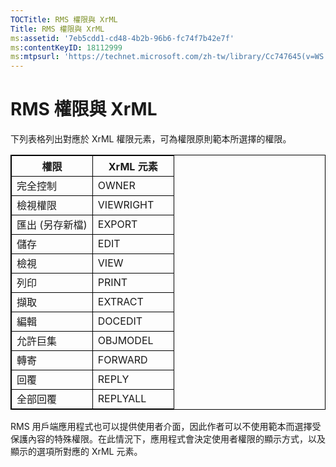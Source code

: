 ```yaml
---
TOCTitle: RMS 權限與 XrML
Title: RMS 權限與 XrML
ms:assetid: '7eb5cdd1-cd48-4b2b-96b6-fc74f7b42e7f'
ms:contentKeyID: 18112999
ms:mtpsurl: 'https://technet.microsoft.com/zh-tw/library/Cc747645(v=WS.10)'
---
```


RMS 權限與 XrML
===============

下列表格列出對應於 XrML 權限元素，可為權限原則範本所選擇的權限。

<p></p> 
<table style="border:1px solid black;">
<colgroup>
<col width="50%" />
<col width="50%" />
</colgroup>
<thead>
<tr class="header">
<th style="border:1px solid black;" >權限</th>
<th style="border:1px solid black;" >XrML 元素</th>
</tr>
</thead>
<tbody>
<tr class="odd">
<td style="border:1px solid black;">完全控制</td>
<td style="border:1px solid black;">OWNER</td>
</tr>
<tr class="even">
<td style="border:1px solid black;">檢視權限</td>
<td style="border:1px solid black;">VIEWRIGHT</td>
</tr>
<tr class="odd">
<td style="border:1px solid black;">匯出 (另存新檔)</td>
<td style="border:1px solid black;">EXPORT</td>
</tr>
<tr class="even">
<td style="border:1px solid black;">儲存</td>
<td style="border:1px solid black;">EDIT</td>
</tr>
<tr class="odd">
<td style="border:1px solid black;">檢視</td>
<td style="border:1px solid black;">VIEW</td>
</tr>
<tr class="even">
<td style="border:1px solid black;">列印</td>
<td style="border:1px solid black;">PRINT</td>
</tr>
<tr class="odd">
<td style="border:1px solid black;">擷取</td>
<td style="border:1px solid black;">EXTRACT</td>
</tr>
<tr class="even">
<td style="border:1px solid black;">編輯</td>
<td style="border:1px solid black;">DOCEDIT</td>
</tr>
<tr class="odd">
<td style="border:1px solid black;">允許巨集</td>
<td style="border:1px solid black;">OBJMODEL</td>
</tr>
<tr class="even">
<td style="border:1px solid black;">轉寄</td>
<td style="border:1px solid black;">FORWARD</td>
</tr>
<tr class="odd">
<td style="border:1px solid black;">回覆</td>
<td style="border:1px solid black;">REPLY</td>
</tr>
<tr class="even">
<td style="border:1px solid black;">全部回覆</td>
<td style="border:1px solid black;">REPLYALL</td>
</tr>
</tbody>
</table>
  
RMS 用戶端應用程式也可以提供使用者介面，因此作者可以不使用範本而選擇受保護內容的特殊權限。在此情況下，應用程式會決定使用者權限的顯示方式，以及顯示的選項所對應的 XrML 元素。

